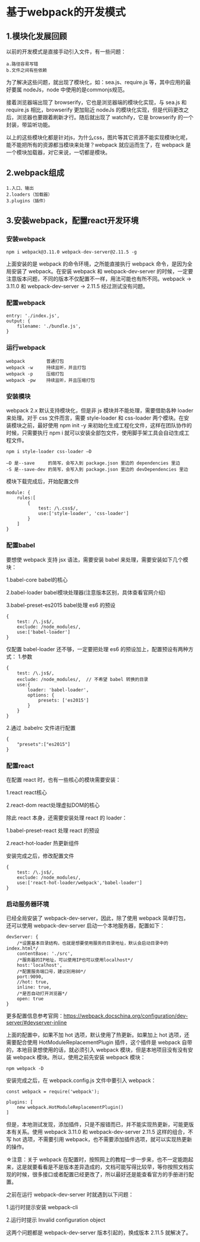 # 基于webpack的开发模式

## 1.模块化发展回顾
以前的开发模式是直接手动引入文件，有一些问题：

    a.路径容易写错
    b.文件之间有些依赖

为了解决这些问题，就出现了模块化，如：sea.js、require.js 等，其中应用的最好要属 nodeJs，node 中使用的是commonjs规范。

接着浏览器端出现了 browserify，它也是浏览器端的模块化实现，与 sea.js 和 require.js 相比，browserify 更加贴近 nodeJs 的模块化实现，但是代码更改之后，浏览器也要跟着刷新才行。随后就出现了 watchify，它是 browserify 的一个封装，带监听功能。

以上的这些模块化都是针对js，为什么css，图片等其它资源不能实现模块化呢，能不能把所有的资源都当模块来处理？webpack 就应运而生了，在 webpack 是一个模块加载器，对它来说，一切都是模块。

## 2.webpack组成 
    1.入口、输出
    2.loaders（加载器）
    3.plugins（插件）

## 3.安装webpack，配置react开发环境

### 安装webpack
    npm i webpack@3.11.0 webpack-dev-server@2.11.5 -g    
上面安装的是 webpack 的命令环境，之所能直接执行 webpack 命令，是因为全局安装了 webpack。在安装 webpack 和 webpack-dev-server 的时候，一定要注意版本问题，不同的版本不仅配置不一样，用法可能也有所不同。webpack -> 3.11.0 和 webpack-dev-server -> 2.11.5 经过测试没有问题。

### 配置webpack
    entry: './index.js',
    output: {
        filename: './bundle.js',
    }

### 运行webpack
    webpack        普通打包
    webpack -w     持续监听，并且打包
    webpack -p     压缩打包
    webpack -pw    持续监听，并且压缩打包
    
### 安装模块
webpack 2.x 默认支持模块化，但是非 js 模块并不能处理，需要借助各种 loader 来处理。对于 css 文件而言，需要 style-loader 和 css-loader 两个模块。在安装模块之前，最好使用 npm init -y 来初始化生成工程化文件，这样在团队协作的时候，只需要执行 npm i 就可以安装全部包文件，使用脚手架工具会自动生成工程文件。

    npm i style-loader css-loader —D

    —D 是--save     的简写，会写入到 package.json 里边的 dependencies 里边
    -S 是--save-dev 的简写，会写入到 package.json 里边的 devDependencies 里边

模块下载完成后，开始配置文件

    module: {
        rules:[
            {
                test: /\.css$/,
                use:['style-loader', 'css-loader']
            }
        ]
    }
    
### 配置babel
要想使 webpack 支持 jsx 语法，需要安装 babel 来处理，需要安装如下几个模块：

1.babel-core            babel的核心

2.babel-loader          babel模块处理器(注意版本区别，具体查看官网介绍)

3.babel-preset-es2015   babel处理 es6 的预设

    {
        test: /\.js$/,
        exclude: /node_modules/,
        use:['babel-loader']
    }

仅配置 babel-loader 还不够，一定要把处理 es6 的预设加上，配置预设有两种方式：
1.参数

    {
        test: /\.js$/,
        exclude: /node_modules/,  // 不希望 babel 转换的目录
        use:{
            loader: 'babel-loader',
            options: {
                presets: ['es2015']
            }
        }
    }
    
2.通过 .babelrc 文件进行配置

    {
        "presets":["es2015"]
    }

### 配置react
在配置 react 时，也有一些核心的模块需要安装：

1.react        react核心

2.react-dom    react处理虚拟DOM的核心

除此 react 本身，还需要安装处理 react 的 loader：

1.babel-preset-react   处理 react 的预设

2.react-hot-loader     热更新组件

安装完成之后，修改配置文件

    {
        test: /\.js$/,
        exclude: /node_modules/,
        use:['react-hot-loader/webpack','babel-loader']  
    }

### 启动服务器环境
已经全局安装了 webpack-dev-server，因此，除了使用 webpack 简单打包，还可以使用 webpack-dev-server 启动一个本地服务器，配置如下：

    devServer: {
        /*设置基本目录结构，也就是想要使用服务的目录地址，默认会启动目录中的 index.html*/
        contentBase: './src', 
        /*服务器的IP地址，可以使用IP也可以使用localhost*/
        host:'localhost',
        /*配置服务端口号，建议别用80*/
        port:9090,
        //hot: true,
        inline: true,
        /*是否自动打开浏览器*/
        open: true              
    }
更多配置信息参考官网：https://webpack.docschina.org/configuration/dev-server/#devserver-inline

上面的配置中，如果不加 hot 选项，默认使用了热更新。如果加上 hot 选项，还需要配合使用 HotModuleReplacementPlugin 插件，这个插件是 webpack 自带的，本地目录想使用的话，就必须引入 webpack 模块，但是本地项目没有没有安装 webpack 模块。所以，使用之前先安装 webpack 模块：

    npm webpack -D
    
安装完成之后，在 webpack.config.js 文件中要引入 webpack：

    const webpack = require('webpack');

    plugins: [
        new webpack.HotModuleReplacementPlugin()
    ]

但是，本地测试发现，添加插件，只是不报错而已，并不能实现热更新，可能更版本有关系。使用 webpack 3.11.0 和 webpack-dev-server 2.11.5 这样的组合，不写 hot 选项，不需要引用 webpack，也不需要添加插件选项，就可以实现热更新的操作。

☆注意：关于 webpack 在配置时，按照网上的教程一步一步来，也不一定能跑起来，这是就要看看是不是版本差异造成的，文档可能写得比较早，等你按照文档实现的时候，很多接口或者配置已经更改了，所以最好还是能查看官方的手册进行配置。

之前在运行 webpack-dev-server 时就遇到以下问题：

1.运行时提示安装 webpack-cli

2.运行时提示 Invalid configuration object

这两个问题都是 webpack-dev-server 版本引起的，换成版本 2.11.5 就解决了。
